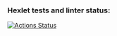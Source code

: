 ### Hexlet tests and linter status:
[![Actions Status](https://github.com/areldin8/java-project-72/actions/workflows/hexlet-check.yml/badge.svg)](https://github.com/areldin8/java-project-72/actions)